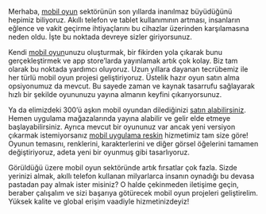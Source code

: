 <p>
Merhaba, <a href="https://mobimod.com/">mobil oyun</a> sektörünün son yıllarda inanılmaz büyüdüğünü hepimiz biliyoruz. Akıllı telefon ve tablet kullanımının artması, insanların eğlence ve vakit geçirme ihtiyaçlarını bu cihazlar üzerinden karşılamasına neden oldu. İşte bu noktada devreye sizler giriyorsunuz.
</p>

<p> 
Kendi <a href="https://mobimod.com/">mobil oyun</a>unuzu oluşturmak, bir fikirden yola çıkarak bunu gerçekleştirmek ve app store’larda yayınlamak artık çok kolay. Biz tam olarak bu noktada yardımcı oluyoruz. Uzun yıllara dayanan tecrübemiz ile her türlü mobil oyun projesi geliştiriyoruz. Üstelik hazır oyun satın alma opsiyonumuz da mevcut. Bu sayede zaman ve kaynak tasarrufu sağlayarak hızlı bir şekilde oyununuzu yayına almanın keyfini çıkarıyorsunuz.  
</p>

<p>
Ya da elimizdeki 300’ü aşkın mobil oyundan dilediğinizi <a href="https://mobimod.com/">satın alabilirsiniz</a>. Hemen uygulama mağazalarında yayına alabilir ve gelir elde etmeye başlayabilirsiniz. Ayrıca mevcut bir oyununuz var ancak yeni versiyon çıkarmak istemiyorsanız <a href="https://mobimod.com/">mobil uygulama reskin</a> hizmetimiz tam size göre! Oyunun temasını, renklerini, karakterlerini ve diğer görsel öğelerini tamamen değiştiriyoruz, adeta yeni bir oyunmuş gibi tasarlıyoruz.  
</p>

<p>
Görüldüğü üzere mobil oyun sektöründe artık fırsatlar çok fazla. Sizde yerinizi almak, akıllı telefon kullanan milyarlarca insanın oynadığı bu devasa pastadan pay almak ister misiniz? O halde çekinmeden iletişime geçin, beraber çalışalım ve sizi başarıya götürecek mobil oyun projeleri geliştirelim. Yüksek kalite ve global erişim vaadiyle hizmetinizdeyiz!
</p>

